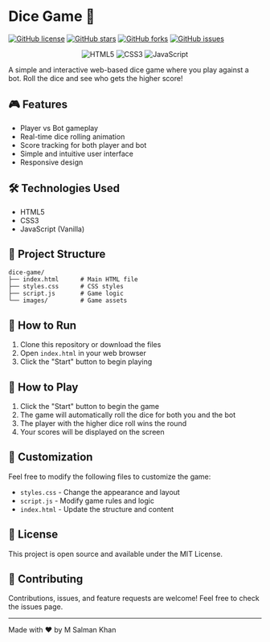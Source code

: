 # Dice Game 🎲

[![GitHub license](https://img.shields.io/github/license/m-salman-khan/dice-game)](https://github.com/m-salman-khan/dice-game/LICENSE)
[![GitHub stars](https://img.shields.io/github/stars/m-salman-khan/dice-game)](https://github.com/m-salman-khan/dice-game/stargazers)
[![GitHub forks](https://img.shields.io/github/forks/m-salman-khan/dice-game)](https://github.com/m-salman-khan/dice-game/network)
[![GitHub issues](https://img.shields.io/github/issues/m-salman-khan/dice-game)](https://github.com/m-salman-khan/dice-game/issues)

<div align="center">
  <img src="https://img.shields.io/badge/HTML5-E34F26?style=for-the-badge&logo=html5&logoColor=white" alt="HTML5">
  <img src="https://img.shields.io/badge/CSS3-1572B6?style=for-the-badge&logo=css3&logoColor=white" alt="CSS3">
  <img src="https://img.shields.io/badge/JavaScript-F7DF1E?style=for-the-badge&logo=javascript&logoColor=black" alt="JavaScript">
</div>

A simple and interactive web-based dice game where you play against a bot. Roll the dice and see who gets the higher score!

## 🎮 Features

- Player vs Bot gameplay
- Real-time dice rolling animation
- Score tracking for both player and bot
- Simple and intuitive user interface
- Responsive design

## 🛠️ Technologies Used

- HTML5
- CSS3
- JavaScript (Vanilla)

## 📁 Project Structure

```
dice-game/
├── index.html      # Main HTML file
├── styles.css      # CSS styles
├── script.js       # Game logic
└── images/         # Game assets
```

## 🚀 How to Run

1. Clone this repository or download the files
2. Open `index.html` in your web browser
3. Click the "Start" button to begin playing

## 🎯 How to Play

1. Click the "Start" button to begin the game
2. The game will automatically roll the dice for both you and the bot
3. The player with the higher dice roll wins the round
4. Your scores will be displayed on the screen

## 🎨 Customization

Feel free to modify the following files to customize the game:
- `styles.css` - Change the appearance and layout
- `script.js` - Modify game rules and logic
- `index.html` - Update the structure and content

## 📝 License

This project is open source and available under the MIT License.

## 👥 Contributing

Contributions, issues, and feature requests are welcome! Feel free to check the issues page.

---

Made with ❤️ by M Salman Khan